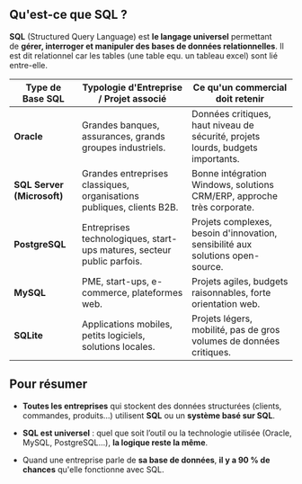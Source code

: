 ## Qu'est-ce que SQL ?

**SQL** (Structured Query Language) est **le langage universel** permettant de **gérer, interroger et manipuler des bases de données relationnelles**. Il est dit relationnel car les tables (une table equ. un tableau excel) sont lié entre-elle.

| Type de Base SQL           | Typologie d'Entreprise / Projet associé                                | Ce qu'un commercial doit retenir                                                |
| -------------------------- | ---------------------------------------------------------------------- | ------------------------------------------------------------------------------- |
| **Oracle**                 | Grandes banques, assurances, grands groupes industriels.               | Données critiques, haut niveau de sécurité, projets lourds, budgets importants. |
| **SQL Server (Microsoft)** | Grandes entreprises classiques, organisations publiques, clients B2B.  | Bonne intégration Windows, solutions CRM/ERP, approche très corporate.          |
| **PostgreSQL**             | Entreprises technologiques, start-ups matures, secteur public parfois. | Projets complexes, besoin d'innovation, sensibilité aux solutions open-source.  |
| **MySQL**                  | PME, start-ups, e-commerce, plateformes web.                           | Projets agiles, budgets raisonnables, forte orientation web.                    |
| **SQLite**                 | Applications mobiles, petits logiciels, solutions locales.             | Projets légers, mobilité, pas de gros volumes de données critiques.             |
## Pour résumer 
- **Toutes les entreprises** qui stockent des données structurées (clients, commandes, produits…) utilisent **SQL** ou un **système basé sur SQL**.
    
- **SQL est universel** : quel que soit l’outil ou la technologie utilisée (Oracle, MySQL, PostgreSQL…), **la logique reste la même**.
    
- Quand une entreprise parle de **sa base de données**, **il y a 90 % de chances** qu'elle fonctionne avec SQL.